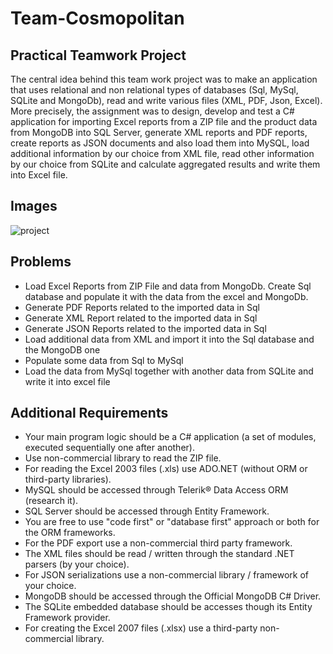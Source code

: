 # Team-Cosmopolitan

## Practical Teamwork Project
The central idea behind this team work project was to make an application that uses relational and non relational types of databases (Sql, MySql, SQLite and MongoDb), read and write various files (XML, PDF, Json, Excel). More precisely, the assignment was to design, develop and test a C# application for importing Excel reports from a ZIP file and the product data from MongoDB into SQL Server, generate XML reports and PDF reports, create reports as JSON documents and also load them into MySQL, load additional information by our choice from XML file, read other information by our choice from SQLite and calculate aggregated results and write them into Excel file.

## Images
![project](https://cloud.githubusercontent.com/assets/3619393/10135708/e4b681d4-65f8-11e5-9243-0aea8fa008eb.png)

## Problems
-  Load Excel Reports from ZIP File and data from MongoDb. Create Sql database and populate it with the data from the excel and MongoDb.
-  Generate PDF Reports related to the imported data in Sql
-  Generate XML Report related to the imported data in Sql
-  Generate JSON Reports related to the imported data in Sql
-  Load additional data from XML and import it into the Sql database and the MongoDB one
-  Populate some data from Sql to MySql
-  Load the data from MySql together with another data from SQLite and write it into excel file

## Additional Requirements
*	Your main program logic should be a C# application (a set of modules, executed sequentially one after another).
*	Use non-commercial library to read the ZIP file.
*	For reading the Excel 2003 files (.xls) use ADO.NET (without ORM or third-party libraries).
*	MySQL should be accessed through Telerik® Data Access ORM (research it).
*	SQL Server should be accessed through Entity Framework.
*	You are free to use "code first" or "database first" approach or both for the ORM frameworks.
*	For the PDF export use a non-commercial third party framework.
*	The XML files should be read / written through the standard .NET parsers (by your choice).
*	For JSON serializations use a non-commercial library / framework of your choice.
*	MongoDB should be accessed through the Official MongoDB C# Driver.
*	The SQLite embedded database should be accesses though its Entity Framework provider.
*	For creating the Excel 2007 files (.xlsx) use a third-party non-commercial library.
